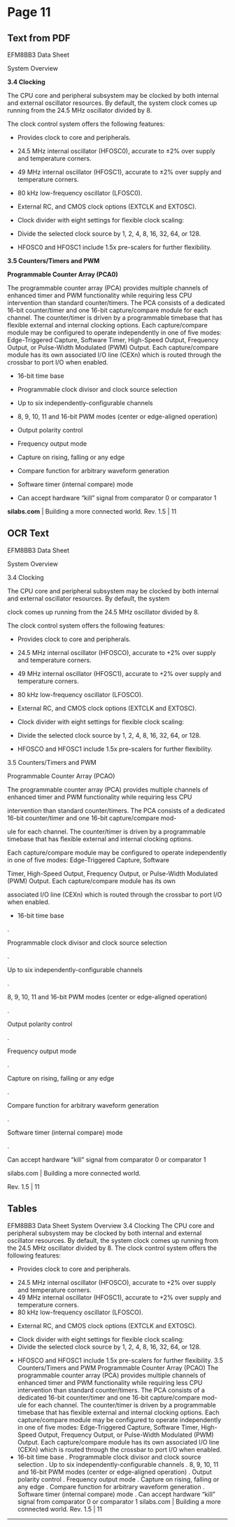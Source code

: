 # Page 11

## Text from PDF

EFM8BB3 Data Sheet

System Overview

**3.4 Clocking**

The CPU core and peripheral subsystem may be clocked by both internal and external oscillator resources. By default, the system
clock comes up running from the 24.5 MHz oscillator divided by 8.

The clock control system offers the following features:

 - Provides clock to core and peripherals.

 - 24.5 MHz internal oscillator (HFOSC0), accurate to ±2% over supply and temperature corners.

 - 49 MHz internal oscillator (HFOSC1), accurate to ±2% over supply and temperature corners.

 - 80 kHz low-frequency oscillator (LFOSC0).

 - External RC, and CMOS clock options (EXTCLK and EXTOSC).

 - Clock divider with eight settings for flexible clock scaling:

  - Divide the selected clock source by 1, 2, 4, 8, 16, 32, 64, or 128.

  - HFOSC0 and HFOSC1 include 1.5x pre-scalers for further flexibility.

**3.5 Counters/Timers and PWM**

**Programmable Counter Array (PCA0)**

The programmable counter array (PCA) provides multiple channels of enhanced timer and PWM functionality while requiring less CPU
intervention than standard counter/timers. The PCA consists of a dedicated 16-bit counter/timer and one 16-bit capture/compare module for each channel. The counter/timer is driven by a programmable timebase that has flexible external and internal clocking options.
Each capture/compare module may be configured to operate independently in one of five modes: Edge-Triggered Capture, Software
Timer, High-Speed Output, Frequency Output, or Pulse-Width Modulated (PWM) Output. Each capture/compare module has its own
associated I/O line (CEXn) which is routed through the crossbar to port I/O when enabled.

 - 16-bit time base

 - Programmable clock divisor and clock source selection

 - Up to six independently-configurable channels

 - 8, 9, 10, 11 and 16-bit PWM modes (center or edge-aligned operation)

 - Output polarity control

 - Frequency output mode

 - Capture on rising, falling or any edge

 - Compare function for arbitrary waveform generation

 - Software timer (internal compare) mode

 - Can accept hardware “kill” signal from comparator 0 or comparator 1

**silabs.com** | Building a more connected world. Rev. 1.5 | 11



## OCR Text

EFM8BB3 Data Sheet

System Overview

3.4 Clocking

The CPU core and peripheral subsystem may be clocked by both internal and external oscillator resources. By default, the system

clock comes up running from the 24.5 MHz oscillator divided by 8.

The clock control system offers the following features:

+ Provides clock to core and peripherals.

* 24.5 MHz internal oscillator (HFOSCO), accurate to +2% over supply and temperature corners.

* 49 MHz internal oscillator (HFOSC1), accurate to +2% over supply and temperature corners.

* 80 kHz low-frequency oscillator (LFOSCO).

+ External RC, and CMOS clock options (EXTCLK and EXTOSC).

* Clock divider with eight settings for flexible clock scaling:

* Divide the selected clock source by 1, 2, 4, 8, 16, 32, 64, or 128.

+ HFOSCO and HFOSC1 include 1.5x pre-scalers for further flexibility.

3.5 Counters/Timers and PWM

Programmable Counter Array (PCAO)

The programmable counter array (PCA) provides multiple channels of enhanced timer and PWM functionality while requiring less CPU

intervention than standard counter/timers. The PCA consists of a dedicated 16-bit counter/timer and one 16-bit capture/compare mod-

ule for each channel. The counter/timer is driven by a programmable timebase that has flexible external and internal clocking options.

Each capture/compare module may be configured to operate independently in one of five modes: Edge-Triggered Capture, Software

Timer, High-Speed Output, Frequency Output, or Pulse-Width Modulated (PWM) Output. Each capture/compare module has its own

associated I/O line (CEXn) which is routed through the crossbar to port I/O when enabled.

+ 16-bit time base

.

Programmable clock divisor and clock source selection

.

Up to six independently-configurable channels

.

8, 9, 10, 11 and 16-bit PWM modes (center or edge-aligned operation)

.

Output polarity control

.

Frequency output mode

.

Capture on rising, falling or any edge

.

Compare function for arbitrary waveform generation

.

Software timer (internal compare) mode

.

Can accept hardware “kill” signal from comparator 0 or comparator 1

silabs.com | Building a more connected world.

Rev. 1.5 | 11

## Tables

EFM8BB3 Data Sheet
System Overview
3.4 Clocking
The CPU core and peripheral subsystem may be clocked by both internal and external oscillator resources. By default, the system
clock comes up running from the 24.5 MHz oscillator divided by 8.
The clock control system offers the following features:
+ Provides clock to core and peripherals.
* 24.5 MHz internal oscillator (HFOSCO), accurate to +2% over supply and temperature corners.
* 49 MHz internal oscillator (HFOSC1), accurate to +2% over supply and temperature corners.
* 80 kHz low-frequency oscillator (LFOSCO).
+ External RC, and CMOS clock options (EXTCLK and EXTOSC).
* Clock divider with eight settings for flexible clock scaling:
* Divide the selected clock source by 1, 2, 4, 8, 16, 32, 64, or 128.
+ HFOSCO and HFOSC1 include 1.5x pre-scalers for further flexibility.
3.5 Counters/Timers and PWM
Programmable Counter Array (PCAO)
The programmable counter array (PCA) provides multiple channels of enhanced timer and PWM functionality while requiring less CPU
intervention than standard counter/timers. The PCA consists of a dedicated 16-bit counter/timer and one 16-bit capture/compare mod-
ule for each channel. The counter/timer is driven by a programmable timebase that has flexible external and internal clocking options.
Each capture/compare module may be configured to operate independently in one of five modes: Edge-Triggered Capture, Software
Timer, High-Speed Output, Frequency Output, or Pulse-Width Modulated (PWM) Output. Each capture/compare module has its own
associated I/O line (CEXn) which is routed through the crossbar to port I/O when enabled.
+ 16-bit time base
. Programmable clock divisor and clock source selection
. Up to six independently-configurable channels
. 8, 9, 10, 11 and 16-bit PWM modes (center or edge-aligned operation)
. Output polarity control
. Frequency output mode
. Capture on rising, falling or any edge
. Compare function for arbitrary waveform generation
. Software timer (internal compare) mode
. Can accept hardware “kill” signal from comparator 0 or comparator 1
silabs.com | Building a more connected world. Rev. 1.5 | 11


---

